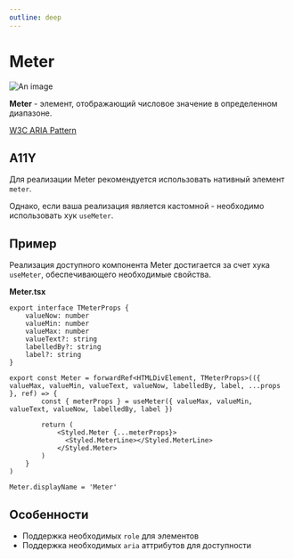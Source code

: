 ```yaml
---
outline: deep
---
```


# Meter

![An image](/meter.png)

**Meter** - элемент, отображающий числовое значение в определенном диапазоне.   

[W3C ARIA Pattern](https://www.w3.org/WAI/ARIA/apg/patterns/meter/)

## A11Y

Для реализации Meter рекомендуется использовать нативный элемент `meter`. 

Однако, если ваша реализация является кастомной - необходимо использовать хук `useMeter`.

## Пример

Реализация доступного компонента Meter достигается за счет хука `useMeter`, обеспечивающего необходимые свойства.

**Meter.tsx**

```tsx
export interface TMeterProps {
	valueNow: number
	valueMin: number
	valueMax: number
	valueText?: string
	labelledBy?: string
	label?: string
}

export const Meter = forwardRef<HTMLDivElement, TMeterProps>(({ valueMax, valueMin, valueText, valueNow, labelledBy, label, ...props }, ref) => {
        const { meterProps } = useMeter({ valueMax, valueMin, valueText, valueNow, labelledBy, label })

        return (
            <Styled.Meter {...meterProps}>
              <Styled.MeterLine></Styled.MeterLine>
            </Styled.Meter>
        )
    }
)

Meter.displayName = 'Meter'
```

## Особенности

- Поддержка необходимых `role` для элементов
- Поддержка необходимых `aria` аттрибутов для доступности
